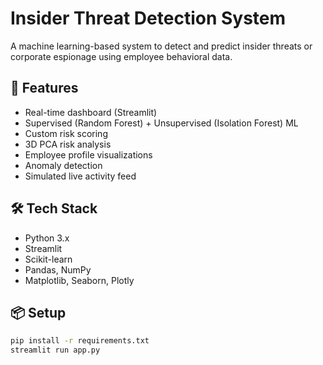 # Insider Threat Detection System

A machine learning-based system to detect and predict insider threats or corporate espionage using employee behavioral data.

## 🔧 Features

- Real-time dashboard (Streamlit)
- Supervised (Random Forest) + Unsupervised (Isolation Forest) ML
- Custom risk scoring
- 3D PCA risk analysis
- Employee profile visualizations
- Anomaly detection
- Simulated live activity feed

## 🛠️ Tech Stack

- Python 3.x
- Streamlit
- Scikit-learn
- Pandas, NumPy
- Matplotlib, Seaborn, Plotly

## 📦 Setup

```bash
pip install -r requirements.txt
streamlit run app.py
